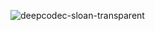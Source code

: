 ![deepcodec-sloan-transparent](https://github.com/deepcodec/.github/assets/7447401/cdafee74-21bf-45f7-9b8f-9e3263ac382c)
